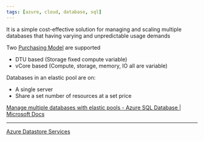 ```yaml
---
tags: [azure, cloud, database, sql]
---
```


It is a simple cost-effective solution for managing and scaling multiple databases that having varying and unpredictable usage demands

Two [Purchasing Model](Purchasing%20Model.md) are supported
- DTU based (Storage fixed compute variable)
- vCore based (Compute, storage, memory, IO all are variable)

Databases in an elastic pool are on:
- A single server
- Share a set number of resources at a set price

[Manage multiple databases with elastic pools - Azure SQL Database | Microsoft Docs](https://docs.microsoft.com/en-us/azure/azure-sql/database/elastic-pool-overview)

---

[Azure Datastore Services](../Azure%20Datastore%20Services.md)
